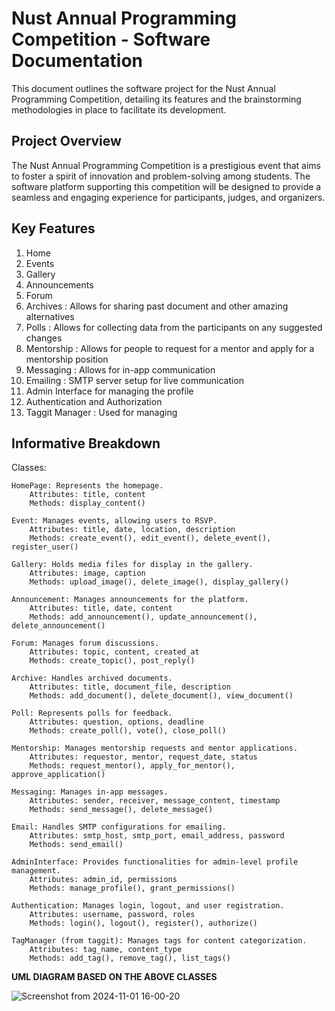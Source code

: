 # Nust Annual Programming Competition - Software Documentation

This document outlines the software project for the Nust Annual Programming Competition, detailing its features and the brainstorming methodologies in place to facilitate its development.

## Project Overview
The Nust Annual Programming Competition is a prestigious event that aims to foster a spirit of innovation and problem-solving among students. The software platform supporting this competition will be designed to provide a seamless and engaging experience for participants, judges, and organizers.

## Key Features

1. Home
2. Events
3. Gallery
4. Announcements
5. Forum
6. Archives : Allows for sharing past document and other amazing alternatives
7. Polls : Allows for collecting data from the participants on any suggested changes
8. Mentorship : Allows for people to request for a mentor and apply for a mentorship position
9. Messaging : Allows for in-app communication
10. Emailing : SMTP server setup for live communication
11. Admin Interface for managing the profile
12. Authentication and Authorization
13. Taggit Manager : Used for managing 

## Informative Breakdown

Classes:

    HomePage: Represents the homepage.
        Attributes: title, content
        Methods: display_content()

    Event: Manages events, allowing users to RSVP.
        Attributes: title, date, location, description
        Methods: create_event(), edit_event(), delete_event(), register_user()

    Gallery: Holds media files for display in the gallery.
        Attributes: image, caption
        Methods: upload_image(), delete_image(), display_gallery()

    Announcement: Manages announcements for the platform.
        Attributes: title, date, content
        Methods: add_announcement(), update_announcement(), delete_announcement()

    Forum: Manages forum discussions.
        Attributes: topic, content, created_at
        Methods: create_topic(), post_reply()

    Archive: Handles archived documents.
        Attributes: title, document_file, description
        Methods: add_document(), delete_document(), view_document()

    Poll: Represents polls for feedback.
        Attributes: question, options, deadline
        Methods: create_poll(), vote(), close_poll()

    Mentorship: Manages mentorship requests and mentor applications.
        Attributes: requestor, mentor, request_date, status
        Methods: request_mentor(), apply_for_mentor(), approve_application()

    Messaging: Manages in-app messages.
        Attributes: sender, receiver, message_content, timestamp
        Methods: send_message(), delete_message()

    Email: Handles SMTP configurations for emailing.
        Attributes: smtp_host, smtp_port, email_address, password
        Methods: send_email()

    AdminInterface: Provides functionalities for admin-level profile management.
        Attributes: admin_id, permissions
        Methods: manage_profile(), grant_permissions()

    Authentication: Manages login, logout, and user registration.
        Attributes: username, password, roles
        Methods: login(), logout(), register(), authorize()

    TagManager (from taggit): Manages tags for content categorization.
        Attributes: tag_name, content_type
        Methods: add_tag(), remove_tag(), list_tags()

**UML DIAGRAM BASED ON THE ABOVE CLASSES**

![Screenshot from 2024-11-01 16-00-20](https://github.com/user-attachments/assets/c84a6b54-4d27-48dc-a975-5bf72f546347)




